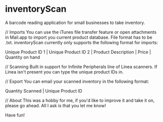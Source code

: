 inventoryScan
=============

A barcode reading application for small businesses to take inventory.

// Imports
You can use the iTunes file transfer feature or open attachments in Mail.app to import you current product database. File format has to be .txt. inventoryScan currently only supports the following format for imports:

Unique Product ID 1 | Unique Product ID 2 | Product Description | Price | Quantity on hand


// Scanning
Built in support for Infinite Peripherals line of Linea scanners. If Linea isn't present you can type the unique product IDs in.


// Export
You can email your scanned inventory in the following format:

Quantity Scanned | Unique Product ID


// About
This was a hobby for me, if you'd like to improve it and take it on, please go ahead. All I ask is that you let me know!

Have fun!

